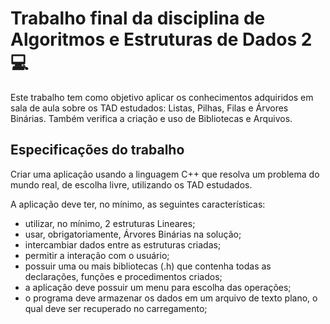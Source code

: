 # Trabalho final da disciplina de Algoritmos e Estruturas de Dados  2 :computer:

Este trabalho tem como objetivo aplicar os conhecimentos adquiridos em sala de aula sobre os TAD
estudados: Listas, Pilhas, Filas e Árvores Binárias. Também verifica a criação e uso de Bibliotecas
e Arquivos.

## Especificações do trabalho

Criar uma aplicação usando a linguagem C++ que resolva um problema do mundo real, de escolha livre, utilizando os TAD estudados.

A aplicação deve ter, no mínimo, as seguintes características:

- utilizar, no mínimo, 2 estruturas Lineares;
- usar, obrigatoriamente, Árvores Binárias na solução;
- intercambiar dados entre as estruturas criadas;
- permitir a interação com o usuário;
- possuir uma ou mais bibliotecas (.h) que contenha todas as declarações, funções e procedimentos criados;
- a aplicação deve possuir um menu para escolha das operações;
- o programa deve armazenar os dados em um arquivo de texto plano, o qual deve ser recuperado no carregamento;
